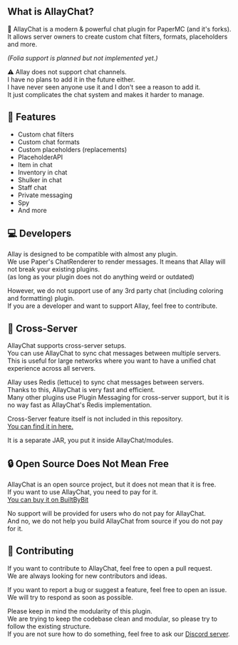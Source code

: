## What is AllayChat?
🔰 AllayChat is a modern & powerful chat plugin for PaperMC (and it's forks).\
It allows server owners to create custom chat filters, formats, placeholders and more.

*(Folia support is planned but not implemented yet.)*

⚠️ Allay does not support chat channels.\
I have no plans to add it in the future either.\
I have never seen anyone use it and I don't see a reason to add it.\
It just complicates the chat system and makes it harder to manage.

## 🚀 Features
- Custom chat filters
- Custom chat formats
- Custom placeholders (replacements)
- PlaceholderAPI
- Item in chat
- Inventory in chat
- Shulker in chat
- Staff chat
- Private messaging
- Spy
- And more

## 💻 Developers
Allay is designed to be compatible with almost any plugin.\
We use Paper's ChatRenderer to render messages. It means that Allay will not break your existing plugins.\
(as long as your plugin does not do anything weird or outdated)

However, we do not support use of any 3rd party chat (including coloring and formatting) plugin.\
If you are a developer and want to support Allay, feel free to contribute.

## 🔮 Cross-Server

AllayChat supports cross-server setups.\
You can use AllayChat to sync chat messages between multiple servers.\
This is useful for large networks where you want to have a unified chat experience across all servers.

Allay uses Redis (lettuce) to sync chat messages between servers.\
Thanks to this, AllayChat is very fast and efficient.\
Many other plugins use Plugin Messaging for cross-server support, but it is no way fast as AllayChat's Redis implementation.

Cross-Server feature itself is not included in this repository.\
[You can find it in here.](https://github.com/VoxelArcStudios/AllayChat-Multi)

It is a separate JAR, you put it inside AllayChat/modules.

## 🔒 Open Source Does Not Mean Free
AllayChat is an open source project, but it does not mean that it is free.\
If you want to use AllayChat, you need to pay for it.\
[You can buy it on BuiltByBit](https://google.com)

No support will be provided for users who do not pay for AllayChat.\
And no, we do not help you build AllayChat from source if you do not pay for it.

## 🔨 Contributing

If you want to contribute to AllayChat, feel free to open a pull request.\
We are always looking for new contributors and ideas.

If you want to report a bug or suggest a feature, feel free to open an issue.\
We will try to respond as soon as possible.

Please keep in mind the modularity of this plugin.\
We are trying to keep the codebase clean and modular, so please try to follow the existing structure.\
If you are not sure how to do something, feel free to ask our [Discord server](https://discord.gg/ha8Fg9qYRn).